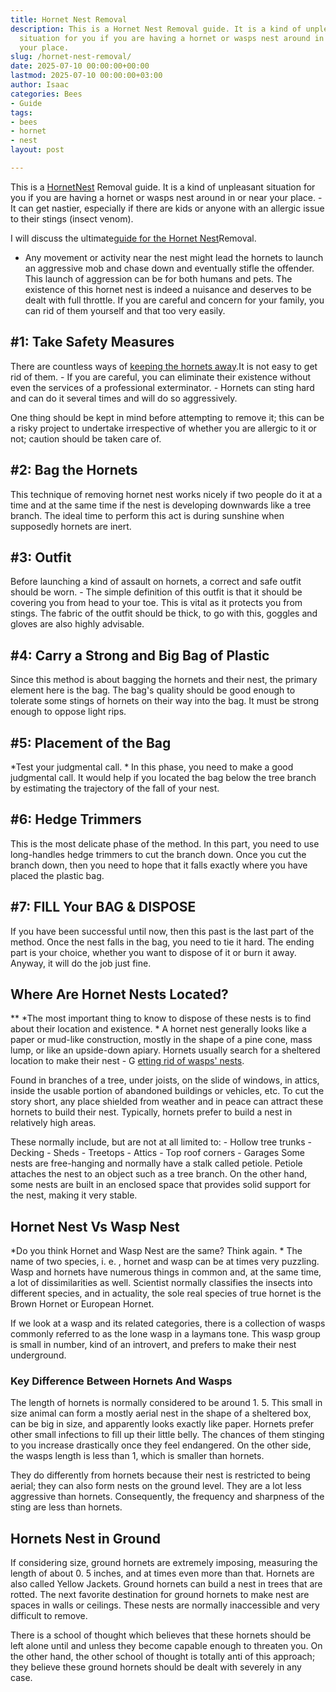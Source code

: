 ```yaml
---
title: Hornet Nest Removal
description: This is a Hornet Nest Removal guide. It is a kind of unpleasant 
  situation for you if you are having a hornet or wasps nest around in or near 
  your place.
slug: /hornet-nest-removal/
date: 2025-07-10 00:00:00+00:00
lastmod: 2025-07-10 00:00:00+03:00
author: Isaac
categories: Bees
- Guide
tags:
- bees
- hornet
- nest
layout: post

---
```

This is a [Hornet](https://pestpolicy.com/hornet-bees-and-wasp-removal-tacoma/)[Nest](https://pestpolicy.com/how-to-find-a-roach-nest/) Removal guide. It is a kind of unpleasant situation for you if you are having a hornet or wasps nest around in or near your place. - It can get nastier, especially if there are kids or anyone with an allergic issue to their stings (insect venom).

I will discuss the ultimate[guide for the Hornet Nest](https://pestpolicy.com/how-to-find-a-roach-nest/)Removal.

- Any movement or activity near the nest might lead the hornets to launch an aggressive mob and chase down and eventually stifle the offender. This launch of aggression can be for both humans and pets. The existence of this hornet nest is indeed a nuisance and deserves to be dealt with full throttle. If you are careful and concern for your family, you can rid of them yourself and that too very easily.

##  #1: Take Safety Measures

There are countless ways of [keeping the hornets away](https://entomology.ca.uky.edu/ef620).It is not easy to get rid of them. - If you are careful, you can eliminate their existence without even the services of a professional exterminator. - Hornets can sting hard and can do it several times and will do so aggressively.

One thing should be kept in mind before attempting to remove it; this can be a risky project to undertake irrespective of whether you are allergic to it or not; caution should be taken care of.

##  #2: Bag the Hornets

This technique of removing hornet nest works nicely if two people do it at a time and at the same time if the nest is developing downwards like a tree branch. The ideal time to perform this act is during sunshine when supposedly hornets are inert.

##  #3: Outfit

Before launching a kind of assault on hornets, a correct and safe outfit should be worn. - The simple definition of this outfit is that it should be covering you from head to your toe. This is vital as it protects you from stings. The fabric of the outfit should be thick, to go with this, goggles and gloves are also highly advisable.

##  #4: Carry a Strong and Big Bag of Plastic

Since this method is about bagging the hornets and their nest, the primary element here is the bag. The bag's quality should be good enough to tolerate some stings of hornets on their way into the bag. It must be strong enough to oppose light rips.

##  #5: Placement of the Bag

*Test your judgmental call. * In this phase, you need to make a good judgmental call. It would help if you located the bag below the tree branch by estimating the trajectory of the fall of your nest.

##  #6: Hedge Trimmers

This is the most delicate phase of the method. In this part, you need to use long-handles hedge trimmers to cut the branch down. Once you cut the branch down, then you need to hope that it falls exactly where you have placed the plastic bag.

##  #7: FILL Your BAG & DISPOSE

If you have been successful until now, then this past is the last part of the method. Once the nest falls in the bag, you need to tie it hard. The ending part is your choice, whether you want to dispose of it or burn it away. Anyway, it will do the job just fine.

##  Where Are Hornet Nests Located?

** *The most important thing to know to dispose of these nests is to find about their location and existence. * A hornet nest generally looks like a paper or mud-like construction, mostly in the shape of a pine cone, mass lump, or like an upside-down apiary. Hornets usually search for a sheltered location to make their nest - G [etting rid of wasps' nests](https://www.canr.msu.edu/news/getting_rid_of_wasps_nests).

Found in branches of a tree, under joists, on the slide of windows, in attics, inside the usable portion of abandoned buildings or vehicles, etc. To cut the story short, any place shielded from weather and in peace can attract these hornets to build their nest. Typically, hornets prefer to build a nest in relatively high areas.

These normally include, but are not at all limited to: - Hollow tree trunks - Decking - Sheds - Treetops - Attics - Top roof corners - Garages Some nests are free-hanging and normally have a stalk called petiole. Petiole attaches the nest to an object such as a tree branch. On the other hand, some nests are built in an enclosed space that provides solid support for the nest, making it very stable.

##  Hornet Nest Vs Wasp Nest

*Do you think Hornet and Wasp Nest are the same? Think again. * The name of two species, i. e. , hornet and wasp can be at times very puzzling. Wasp and hornets have numerous things in common and, at the same time, a lot of dissimilarities as well. Scientist normally classifies the insects into different species, and in actuality, the sole real species of true hornet is the Brown Hornet or European Hornet.

If we look at a wasp and its related categories, there is a collection of wasps commonly referred to as the lone wasp in a laymans tone. This wasp group is small in number, kind of an introvert, and prefers to make their nest underground.

###  Key Difference Between Hornets And Wasps

The length of hornets is normally considered to be around 1. 5. This small in size animal can form a mostly aerial nest in the shape of a sheltered box, can be big in size, and apparently looks exactly like paper. Hornets prefer other small infections to fill up their little belly. The chances of them stinging to you increase drastically once they feel endangered. On the other side, the wasps length is less than 1, which is smaller than hornets.

They do differently from hornets because their nest is restricted to being aerial; they can also form nests on the ground level. They are a lot less aggressive than hornets. Consequently, the frequency and sharpness of the sting are less than hornets.

##  Hornets Nest in Ground

If considering size, ground hornets are extremely imposing, measuring the length of about 0. 5 inches, and at times even more than that. Hornets are also called Yellow Jackets. Ground hornets can build a nest in trees that are rotted. The next favorite destination for ground hornets to make nest are spaces in walls or ceilings. These nests are normally inaccessible and very difficult to remove.

There is a school of thought which believes that these hornets should be left alone until and unless they become capable enough to threaten you. On the other hand, the other school of thought is totally anti of this approach; they believe these ground hornets should be dealt with severely in any case.